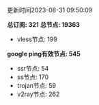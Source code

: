 更新时间2023-08-31 09:50:09

**总订阅: 321**
**总节点: 19363**
- vless节点: 199

**google ping有效节点: 545**
- ssr节点: 54
- ss节点: 170
- trojan节点: 59
- v2ray节点: 262
